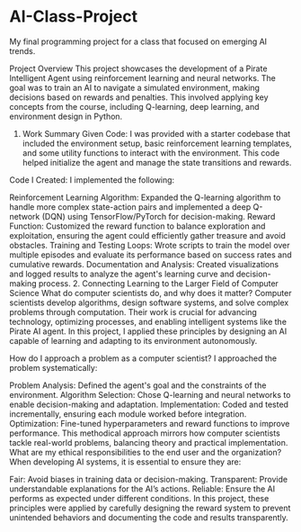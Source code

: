 # AI-Class-Project
My final programming project for a class that focused on emerging AI trends.


Project Overview
This project showcases the development of a Pirate Intelligent Agent using reinforcement learning and neural networks. The goal was to train an AI to navigate a simulated environment, making decisions based on rewards and penalties. This involved applying key concepts from the course, including Q-learning, deep learning, and environment design in Python.

1. Work Summary
Given Code:
I was provided with a starter codebase that included the environment setup, basic reinforcement learning templates, and some utility functions to interact with the environment. This code helped initialize the agent and manage the state transitions and rewards.

Code I Created:
I implemented the following:

Reinforcement Learning Algorithm: Expanded the Q-learning algorithm to handle more complex state-action pairs and implemented a deep Q-network (DQN) using TensorFlow/PyTorch for decision-making.
Reward Function: Customized the reward function to balance exploration and exploitation, ensuring the agent could efficiently gather treasure and avoid obstacles.
Training and Testing Loops: Wrote scripts to train the model over multiple episodes and evaluate its performance based on success rates and cumulative rewards.
Documentation and Analysis: Created visualizations and logged results to analyze the agent's learning curve and decision-making process.
2. Connecting Learning to the Larger Field of Computer Science
What do computer scientists do, and why does it matter?
Computer scientists develop algorithms, design software systems, and solve complex problems through computation. Their work is crucial for advancing technology, optimizing processes, and enabling intelligent systems like the Pirate AI agent. In this project, I applied these principles by designing an AI capable of learning and adapting to its environment autonomously.

How do I approach a problem as a computer scientist?
I approached the problem systematically:

Problem Analysis: Defined the agent's goal and the constraints of the environment.
Algorithm Selection: Chose Q-learning and neural networks to enable decision-making and adaptation.
Implementation: Coded and tested incrementally, ensuring each module worked before integration.
Optimization: Fine-tuned hyperparameters and reward functions to improve performance.
This methodical approach mirrors how computer scientists tackle real-world problems, balancing theory and practical implementation.
What are my ethical responsibilities to the end user and the organization?
When developing AI systems, it is essential to ensure they are:

Fair: Avoid biases in training data or decision-making.
Transparent: Provide understandable explanations for the AI’s actions.
Reliable: Ensure the AI performs as expected under different conditions.
In this project, these principles were applied by carefully designing the reward system to prevent unintended behaviors and documenting the code and results transparently.
